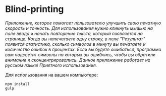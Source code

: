 # Blind-printing

_Приложение, которое помогает пользователю улучшить свою печатную скорость и точность.
Для использования нужно кликнуть мышью на поле ввода и начать повторение текста, который появляется
на странице. Когда вы напечатаете одну строку, в поле "Результат" появится статистика, сколько символов
в минуту вы печатаете и количество ошибок в процентах. Если вы будете ошибаться, программа вам подсветит 
символы на которых вы ошиблись, чтобы вы обратили внимание и сконцентрировались.
Данное приложение работает на русском языке! Приятного использования._

Для использования на вашем компьютере:

    npm install
    gulp
